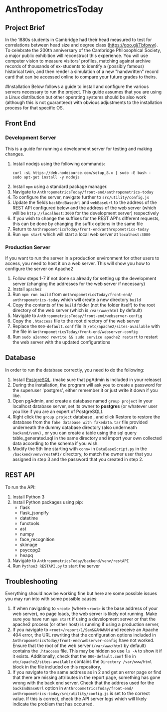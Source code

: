 # AnthropometricsToday
## Project Brief

In the 1880s students in Cambridge had their head measured to test for
correlations between head size and degree class (https://goo.gl/Tbfoww).
To celebrate the 200th anniversary of the Cambridge Philosophical Society, a
major public exhibition will reconstruct this experience. You will use
computer vision to measure visitors' profiles, matching against archive records
of thousands of ex-students to identify a (possibly famous) historical twin,
and then render a simulation of a new "handwritten" record card that can be
accessed online to compare your future grades to theirs.

#Installation
Below follows a guide to install and configure the various servers necessary to
run the project. This guide assumes that you are using a Linux distribution but
other operating systems should be also work (although this is not guaranteed)
with obvious adjustments to the installation process for that specific OS.

## Front End
### Development Server
This is a guide for running a development server for testing and making
changes.
1. Install nodejs using the following commands:
   ```
   curl -sL https://deb.nodesource.com/setup_8.x | sudo -E bash -
   sudo apt-get install -y nodejs
   ```
2. Install `npm` using a standard package manager.
3. Navigate to `AnthropometricsToday/front-end/anthropometrics-today`
4. To configure the server, navigate further to `src/utility/config.js`
5. Update the fields `backEndBaseUrl` and `webBaseUrl` to the address of the
   REST API configured below and the address of the web server (which will be 
   `http://localhost:3000` for the development server) respectively
6. If you wish to change the suffixes for the REST API's different requests,
   this can be done by changing the suffix options in the same file
7. Return to `AnthropometricsToday/front-end/anthropometrics-today`
8. Run `npm start` which will start a local web server at `localhost:3000`


### Production Server
If you want to run the server in a production environment for other users to
access, you need to host it on a web server. This will show you how to
configure the server on Apache2
1. Follow steps 1-7 if not done so already for setting up the development
   server (changing the addresses for the web server if necessary)
2. Install `apache2`
3. Run `npm run build` from `AnthropometricsToday/front-end/
   anthropometrics-today` which will create a new directory `build`
4. Copy the contents of the `build` folder (not the folder itself) to the root
   directory of the web server (which is `/var/www/html` by default)
5. Navigate to `AnthropometricsToday/front-end/webserver-config`
6. Copy the `.htaccess` file to the root directory of the web server
7. Replace the `000-default.conf` file in `/etc/apache2/sites-available` with
   the file in `AnthropometricsToday/front-end/webserver-config`
8. Run `sudo a2enmod rewrite && sudo service apache2 restart` to restart the
   web server with the updated configurations

## Database
In order to run the database correctly, you need to do the following:
1. Install <a href="https://www.postgresql.org/download/">PostgreSQL</a>.
   (make sure that pgAdmin is included in your release)
2. During the installation, the program will ask you to create a password for
   the superuser 'postgres', either remember it or just write it down if you
   like.
3. Open pgAdmin, and create a database named `group project` in your localhost
   database server, set its owner to **postgres** (or whatever user you like if
   you are an expert of PostgreSQL).
4. Right click the `group project` database , and click Restore to restore the
   database from the `fake database with fakedata.tar` file provided underneath
   the dummy database directory (also underneath `backend/venv`) , or you can
   create a table using the sql query table_generated.sql in the same directory
   and import your own collected data according to the schema if you wish.
5. Modify the 5th line starting with `conn=` in `DataBaseScript.py` in the
   `/backend/venv/restAPI/` directory, to match the owner user that you assigned
   in step 3 and the password that you created in step 2.

## REST API
To run the API:
1. Install Python 3
2. Install Python packages using pip:
	- flask
	- flask_jsonpify
	- datetime
	- functools
	- ast
	- numpy
	- face_recognition
	- skimage
	- psycopg2
	- heapq
3. Navigate to `AnthropometricsToday/backend/venv/restAPI`
4. Run `Python3 RESTAPI.py` to start the server

## Troubleshooting
Everything should now be working fine but here are some possible issues you
may run into with some possible causes:

1. If when navigating to `<root>` (where `<root>` is the
   base address of your web server), no page loads, the web server is likely
   not running. Make sure you have run `npm start` if using a development
   server or that the apache2 process (or other host) is running if using a
   production server,
2. If you navigate to `<root>/report/1/Sam&&AMAMAM` and receive an Apache 404
   error, the URL rewriting that the configuration options included in
   `AnthropometricsToday/front-end/webserver-config` have not worked. Ensure
   that the root of the web server (`/var/www/html` by default) contains the
   `.htaccess` file. This may be hidden so use `ls -A` to show it if it exists.
   Additionally, check that the `000-default.conf` file in 
   `etc/apache2/sites-available` contains the `Directory /var/www/html` block
   in the file included on this repository,
3. If you navigate to the same address as in 2 and get an error page or find
   that there are missing attributes in the report page, something has gone
   wrong with the back end server. Check that the address used for the 
   `backEndBaseUrl` option in `AnthropometricsToday/front-end/
   anthropometrics-today/src/utility/config.js` is set to the correct value.
   If this is correct, check the API server logs which will likely indicate
   the problem that has occurred.
